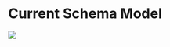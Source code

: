# Current Schema Model
![](http://www.plantuml.com/plantuml/proxy?cache=no&src=https://raw.githubusercontent.com/barrage125/ACCE-Web-Based-Learning-System/content-models/UMLProxyModels.txt)